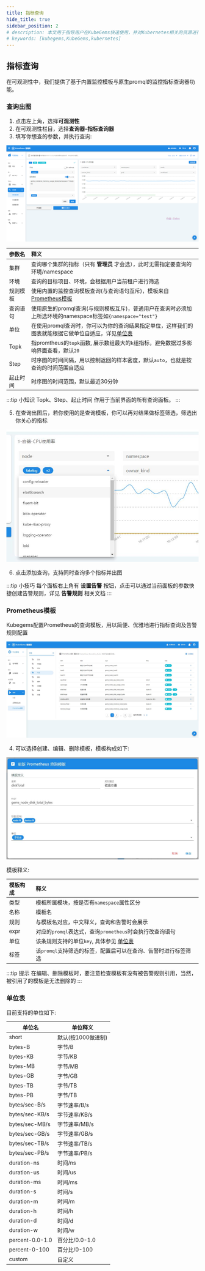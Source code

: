 ```yaml
---
title: 指标查询
hide_title: true
sidebar_position: 2
# description: 本文用于指导用户在KubeGems快速使用，并对Kubernetes相关的资源进行操作
# keywords: [kubegems,KubeGems,kubernetes]
---
```


## 指标查询

在可观测性中，我们提供了基于内置监控模板与原生promql的监控指标查询器功能。

### 查询出图

1. 点击左上角，选择**可观测性**
2. 在可观测性栏目，选择**查询器-指标查询器**
3. 填写你想查的参数，并执行查询:

![](./assets/metrics.jpg)

| 参数名   | 释义                                                                                                          |
| :------- | :------------------------------------------------------------------------------------------------------------ |
| 集群     | 查询哪个集群的指标（只有 **管理员** 才会选），此时无需指定要查询的环境/namespace                              |
| 环境     | 查询的目标项目、环境，会根据用户当前租户进行筛选                                                              |
| 规则模板 | 使用内置的监控查询模板查询(与查询语句互斥)，模板来自[Prometheus模板](#prometheus模板)                         |
| 查询语句 | 使用原生的promql查询(与规则模板互斥)，普通用户在查询时必须加上所选环境的namespace标签如`{namespace="test"}`   |
| 单位     | 在使用promql查询时，你可以为你的查询结果指定单位，这样我们的图表就能根据它做单位自适应，详见[单位表](#单位表) |
| Topk     | 指promtheus的`topk`函数, 展示数组最大的`k`组指标，避免数据过多影响界面查看，默认`20`                          |
| Step     | 时序图的时间间隔，用以控制返回的样本密度，默认`auto`，也就是按查询的时间范围自适应                            |
| 起止时间 | 时序图的时间范围，默认最近30分钟                                                                              |

:::tip 小知识
Topk、Step、起止时间 作用于当前界面的所有查询面板。
:::

5. 在查询出图后，若你使用的是查询模板，你可以再对结果做标签筛选，筛选出你关心的指标
   
![](./assets/label.jpg)

6. 点击添加查询，支持同时查询多个指标并出图

:::tip 小技巧
每个面板右上角有 **设置告警** 按钮，点击可以通过当前面板的参数快捷创建告警规则，详见 **告警规则** 相关文档
:::


### Prometheus模板

Kubegems配置Prometheus的查询模板，用以简便、优雅地进行指标查询及告警规则配置

![](./assets/template.jpg)

4. 可以选择创建、编辑、删除模板，模板构成如下:

![](assets/edit-template.jpg)

模板释义:

| 模板构成 | 释义                                                           |
| :------- | :------------------------------------------------------------- |
| 类型     | 模板所属模块，按是否有`namespace`属性区分                      |
| 名称     | 模板名                                                         |
| 规则     | 与模板名对应，中文释义，查询和告警时会展示                     |
| expr     | 对应的`promql`表达式，查询`prometheus`时会执行改查询语句       |
| 单位     | 该条规则支持的单位`key`, 具体参见 [单位表](#单位表)            |
| 标签     | 该`promql`支持筛选的标签，配置后可以在查询、告警时进行标签筛选 |

:::tip 提示
在编辑、删除模板时，要注意检查模板有没有被告警规则引用，当然，被引用了的模板是无法删除的
:::

### 单位表

目前支持的单位如下:

| 单位名          | 单位释义           |
| --------------- | ------------------ |
| short           | 默认(按1000做进制) |
| bytes-B         | 字节/B             |
| bytes-KB        | 字节/KB            |
| bytes-MB        | 字节/MB            |
| bytes-GB        | 字节/GB            |
| bytes-TB        | 字节/TB            |
| bytes-PB        | 字节/TB            |
| bytes/sec-B/s   | 字节速率/B/s       |
| bytes/sec-KB/s  | 字节速率/KB/s      |
| bytes/sec-MB/s  | 字节速率/MB/s      |
| bytes/sec-GB/s  | 字节速率/GB/s      |
| bytes/sec-TB/s  | 字节速率/TB/s      |
| bytes/sec-PB/s  | 字节速率/PB/s      |
| duration-ns     | 时间/ns            |
| duration-us     | 时间/us            |
| duration-ms     | 时间/ms            |
| duration-s      | 时间/s             |
| duration-m      | 时间/m             |
| duration-h      | 时间/h             |
| duration-d      | 时间/d             |
| duration-w      | 时间/w             |
| percent-0.0-1.0 | 百分比/0.0-1.0     |
| percent-0-100   | 百分比/0-100       |
| custom          | 自定义             |
